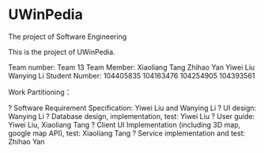 # UWinPedia
The project of Software Engineering

This is the project of UWinPedia.

Team number: 	Team 13
Team Member: 	Xiaoliang Tang
	     	Zhihao Yan
	     	Yiwei Liu
	     	Wanying Li
Student Number: 104405835
	        104163476
		104254905
		104393561



Work Partitioning：

?	Software Requirement Specification:                      	   Yiwei Liu and Wanying Li
?	UI design: 			    				   Wanying Li
?	Database design, implementation, test: 				   Yiwei Liu
?	User guide: 							   Yiwei Liu, Xiaoliang Tang
?	Client UI Implementation (including 3D map, google map API), test: Xiaoliang Tang
?	Service implementation and test: 				   Zhihao Yan


